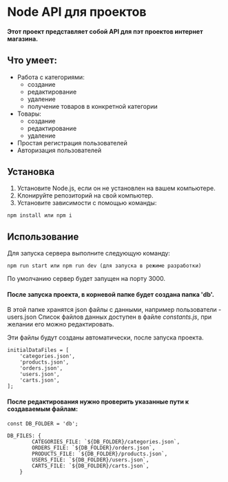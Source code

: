 # Node API для проектов

#### Этот проект представляет собой API для пэт проектов интернет магазина.

## Что умеет:

-   Работа с категориями:
    -   создание
    -   редактирование
    -   удаление
    -   получение товаров в конкретной категории
-   Товары:
    -   создание
    -   редактирование
    -   удаление
-   Простая регистрация пользователей
-   Авторизация пользователей

## Установка

1. Установите Node.js, если он не установлен на вашем компьютере.
2. Клонируйте репозиторий на свой компьютер.
3. Установите зависимости с помощью команды:

```
npm install или npm i
```

## Использование

Для запуска сервера выполните следующую команду:

```
npm run start или npm run dev (для запуска в режиме разработки)
```

По умолчанию сервер будет запущен на порту 3000.

#### После запуска проекта, в корневой папке будет создана папка 'db'.

В этой папке хранятся json файлы с данными, например пользователи - users.json Список файлов данных
доступен в файле _constants.js_, при желании его можно редактировать.

Эти файлы будут созданы автоматически, после запуска проекта.

```
initialDataFiles = [
    'categories.json',
    'products.json',
    'orders.json',
    'users.json',
    'carts.json',
];
```

#### После редактирования нужно проверить указанные пути к создаваемым файлам:

```
const DB_FOLDER = 'db';

DB_FILES: {
        CATEGORIES_FILE: `${DB_FOLDER}/categories.json`,
        ORDERS_FILE: `${DB_FOLDER}/orders.json`,
        PRODUCTS_FILE: `${DB_FOLDER}/products.json`,
        USERS_FILE: `${DB_FOLDER}/users.json`,
        CARTS_FILE: `${DB_FOLDER}/carts.json`,
    }
```
